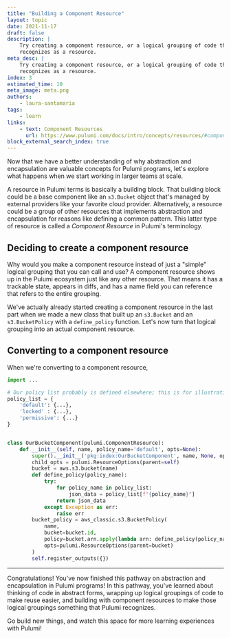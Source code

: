 ```yaml
---
title: "Building a Component Resource"
layout: topic
date: 2021-11-17
draft: false
description: |
    Try creating a component resource, or a logical grouping of code that Pulumi
    recognizes as a resource. 
meta_desc: |
    Try creating a component resource, or a logical grouping of code that Pulumi
    recognizes as a resource. 
index: 3
estimated_time: 10
meta_image: meta.png
authors:
    - laura-santamaria
tags:
    - learn
links:
    - text: Component Resources
      url: https://www.pulumi.com/docs/intro/concepts/resources/#components
block_external_search_index: true
---
```


Now that we have a better understanding of why abstraction and encapsulation are
valuable concepts for Pulumi programs, let's explore what happens when we start
working in larger teams at scale.

A resource in Pulumi terms is basically a building block. That building block
could be a base component like an `s3.Bucket` object that's managed by external
providers like your favorite cloud provider. Alternatively, a resource could be
a group of other resources that implements abstraction and encapsulation for
reasons like defining a common pattern. This latter type of resource is called a
_Component Resource_ in Pulumi's terminology.

## Deciding to create a component resource

Why would you make a component resource instead of just a "simple" logical
grouping that you can call and use? A component resource shows up in the Pulumi
ecosystem just like any other resource. That means it has a trackable state,
appears in diffs, and has a name field you can reference that refers to the
entire grouping.

We've actually already started creating a component resource in the last part
when we made a new class that built up an `s3.Bucket` and an `s3.BucketPolicy`
with a `define_policy` function. Let's now turn that logical grouping into an
actual component resource.

## Converting to a component resource

When we're converting to a component resource, 

```python
import ...

# Our policy list probably is defined elsewhere; this is for illustration only.
policy_list = {
    'default': {...},
    'locked' : {...},
    'permissive': {...}
}


class OurBucketComponent(pulumi.ComponentResource):
    def __init__(self, name, policy_name='default', opts=None):
        super().__init__('pkg:index:OurBucketComponent', name, None, opts)
        child_opts = pulumi.ResourceOptions(parent=self)
        bucket = aws.s3.bucket(name)
        def define_policy(policy_name):
            try:
                for policy_name in policy_list:
                    json_data = policy_list[f"{policy_name}"]
                return json_data
            except Exception as err:
                raise err
        bucket_policy = aws_classic.s3.BucketPolicy(
            name,
            bucket=bucket.id,
            policy=bucket.arn.apply(lambda arn: define_policy(policy_name)),
            opts=pulumi.ResourceOptions(parent=bucket)
        )
        self.register_outputs({})
```

---

Congratulations! You've now finished this pathway on abstraction and
encapsulation in Pulumi programs! In this pathway, you've learned about thinking
of code in abstract forms, wrapping up logical groupings of code to make reuse
easier, and building with component resources to make those logical groupings
something that Pulumi recognizes.

Go build new things, and watch this space for more learning experiences with
Pulumi!
